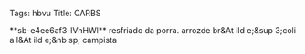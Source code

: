 Tags: hbvu
Title: CARBS
  
</p>
**sb-e4ee6af3-lVhHWl** resfriado da porra. arrozde br&At ild e;&sup 3;coli a l&At ild e;&nb sp; campista